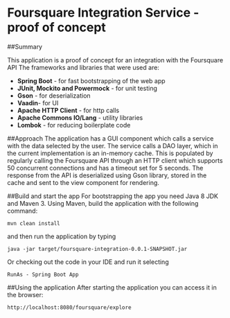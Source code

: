 Foursquare Integration Service - proof of concept
=====================

##Summary

This application is a proof of concept for an integration with the Foursquare API
The frameworks and libraries that were used are:
* **Spring Boot** - for fast bootstrapping of the web app
* **JUnit, Mockito and Powermock** - for unit testing
* **Gson** - for deserialization
* **Vaadin**- for UI
* **Apache HTTP Client** - for http calls
* **Apache Commons IO/Lang** - utility libraries
* **Lombok** - for reducing boilerplate code


##Approach
The application has a GUI component which calls a service with the data selected by the user.
The service calls a DAO layer, which in the current implementation is an in-memory cache.
This is populated by regularly calling the Foursquare API through an HTTP client which supports
50 concurrent connections and has a timeout set for 5 seconds. The response from the API is
deserialized using Gson library, stored in the cache and sent to the view component for rendering.


##Build and start the app
For bootstrapping the app you need Java 8 JDK and Maven 3.
Using Maven, build the application with the following command:
```
mvn clean install
```
and then run the application by typing
```
java -jar target/foursquare-integration-0.0.1-SNAPSHOT.jar
```
Or checking out the code in your IDE and run it selecting
```
RunAs - Spring Boot App
```
##Using the application
After starting the application you can access it in the browser:
```
http://localhost:8080/foursquare/explore
```